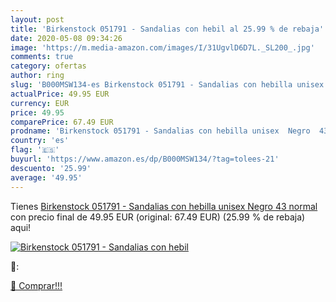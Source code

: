 ```yaml
---
layout: post
title: 'Birkenstock 051791 - Sandalias con hebil al 25.99 % de rebaja'
date: 2020-05-08 09:34:26
image: 'https://m.media-amazon.com/images/I/31UgvlD6D7L._SL200_.jpg'
comments: true
category: ofertas
author: ring
slug: 'B000MSW134-es Birkenstock 051791 - Sandalias con hebilla unisex  Negro  43  normal '
actualPrice: 49.95 EUR
currency: EUR
price: 49.95
comparePrice: 67.49 EUR
prodname: 'Birkenstock 051791 - Sandalias con hebilla unisex  Negro  43  normal '
country: 'es'
flag: '🇪🇸'
buyurl: 'https://www.amazon.es/dp/B000MSW134/?tag=tolees-21'
descuento: '25.99'
average: '49.95'
---
```


Tienes [Birkenstock 051791 - Sandalias con hebilla unisex  Negro  43  normal ](https://www.amazon.es/dp/B000MSW134/?tag=tolees-21) con precio final de  49.95 EUR (original: 67.49 EUR) (25.99 %  de rebaja) aqui!

[![Birkenstock 051791 - Sandalias con hebil](https://m.media-amazon.com/images/I/31UgvlD6D7L._SL200_.jpg)](https://www.amazon.es/dp/B000MSW134/?tag=tolees-21)

🔎:


[🛒 Comprar!!!](https://www.amazon.es/dp/B000MSW134/?tag=tolees-21)
